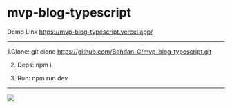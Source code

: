 # mvp-blog-typescript

Demo Link https://mvp-blog-typescript.vercel.app/

---

1.Clone: git clone https://github.com/Bohdan-C/mvp-blog-typescript.git

2. Deps: npm i

3. Run: npm run dev

---

![](https://media.giphy.com/media/gKCORiHuwLZouRUoFy/giphy.gif)
